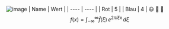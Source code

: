 ![image](https://user-images.githubusercontent.com/127143702/223443962-ea813b50-e5a6-4c67-b9c4-f0b2c67b2e3f.png)
| Name | Wert |
| ---- | ---- |
| Rot  | 5    |
| Blau | 4    |
:smiley: :apple: :penguin:
$$
f(x) = \int_{-\infty}^\infty\hat f(\xi)\,e^{2 \pi i \xi x}\,d\xi
$$

